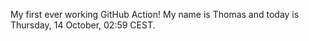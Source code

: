 My first ever working GitHub Action!
My name is Thomas and today is Thursday, 14 October, 02:59 CEST. 
